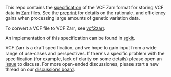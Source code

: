 This repo contains the [specification](vcf_zarr_spec.md) of the VCF Zarr format for storing VCF data in
[Zarr](https://zarr.readthedocs.io/) files. See the [preprint](https://www.biorxiv.org/content/10.1101/2024.06.11.598241v1)
for details on the rationale, and efficiency gains when processing large amounts of genetic variation data.

To convert a VCF file to VCF Zarr, see [vcf2zarr](https://sgkit-dev.github.io/bio2zarr/vcf2zarr/overview.html).

An implementation of this specification can be found in [sgkit](https://pystatgen.github.io/sgkit/).

VCF Zarr is a draft specification, and we hope to gain input from a wide range of use-cases 
and perspectives. If there's a specific problem with the specification (for example, lack of 
clarity on some details) please open an [issue](https://github.com/sgkit-dev/vcf-zarr-spec/issues)
to discuss. For more open-ended discussiones, please start a new thread on our 
[discussions board](https://github.com/sgkit-dev/vcf-zarr-spec/discussions).
